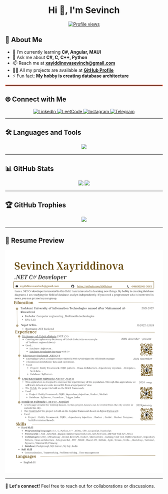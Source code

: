 <h1 align="center">Hi 👋, I'm Sevinch</h1>

<p align="center">
  <a href="https://github.com/k00h1nur">
    <img src="https://komarev.com/ghpvc/?username=k00h1nur&label=Profile%20views&color=0e75b6&style=flat" alt="Profile views" />
  </a>
</p>

## 🚀 About Me

- 🌱 I’m currently learning **C#, Angular, MAUI**
- 💬 Ask me about **C#, C, C++, Python**
- 📫 Reach me at **xayiddinovasevinch@gmail.com**
- 👨‍💻 All my projects are available at **[GitHub Profile](https://github.com/k00h1nur)**
- ⚡ Fun fact: **My hobby is creating database architecture**

<hr style="border: 2px solid #ff5733;">


## 🌐 **Connect with Me**
<p align="center">
  <a href="https://linkedin.com/in/sevinch-xayriddinova-b324b0267/" target="_blank">
    <img src="https://img.shields.io/badge/LinkedIn-blue?style=for-the-badge&logo=linkedin" alt="LinkedIn" />
  </a>
  <a href="https://leetcode.com/u/k00h1nur/" target="_blank">
    <img src="https://img.shields.io/badge/LeetCode-orange?style=for-the-badge&logo=leetcode" alt="LeetCode" />
  </a>
  <a href="https://instagram.com/k00h1nur" target="_blank">
    <img src="https://img.shields.io/badge/Instagram-E4405F?style=for-the-badge&logo=instagram&logoColor=white" alt="Instagram" />
  </a>
  <a href="https://t.me/k00h1nur" target="_blank">
    <img src="https://img.shields.io/badge/Telegram-blue?style=for-the-badge&logo=telegram" alt="Telegram" />
  </a>
</p>

---

## 🛠 **Languages and Tools**
<p align="center">
  <img src="https://skillicons.dev/icons?i=c,cpp,cs,python,dotnet,angular,mysql,postgres,sqlite,docker" height="50" />
</p>

---

## 📊 **GitHub Stats**
<p align="center">
  <img src="https://github-readme-stats.vercel.app/api?username=k00h1nur&show_icons=true&theme=tokyonight&hide_border=true" height="180em" />
  <img src="https://github-readme-stats.vercel.app/api/top-langs/?username=k00h1nur&layout=compact&theme=tokyonight&hide_border=true" height="180em" />
</p>

---

## 🏆 **GitHub Trophies**
<p align="center">
  <img src="https://github-profile-trophy.vercel.app/?username=k00h1nur&theme=onedark&no-bg=true&margin-w=15" />
</p>

---

## 📄 **Resume Preview**
<p align="center">
  <img src="https://github.com/k00h1nur/k00h1nur/blob/main/Resume.png" width="600px" />
</p>

---

📩 **Let's connect!** Feel free to reach out for collaborations or discussions.

